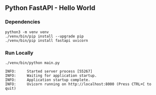 ## Python FastAPI - Hello World

### Dependencies
```shell
python3 -m venv venv
./venv/bin/pip install --upgrade pip 
./venv/bin/pip install fastapi uvicorn
```

### Run Locally
```shell
./venv/bin/python main.py

INFO:     Started server process [55267]
INFO:     Waiting for application startup.
INFO:     Application startup complete.
INFO:     Uvicorn running on http://localhost:8000 (Press CTRL+C to quit)
```

